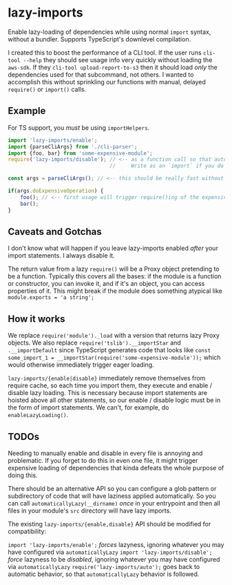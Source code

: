 # lazy-imports

Enable lazy-loading of dependencies while using normal `import` syntax, without a bundler.  Supports TypeScript's downlevel compilation.

I created this to boost the performance of a CLI tool.  If the user runs `cli-tool --help` they should see usage info
very quickly without loading the `aws-sdk`.  If they `cli-tool upload-report-to-s3` then it should load *only* the 
dependencies used for that subcommand, not others.  I wanted to accomplish this without sprinkling our functions with
manual, delayed `require()` or `import()` calls.

## Example

For TS support, you *must* be using `importHelpers`.

```typescript
import 'lazy-imports/enable';
import {parseCliArgs} from './cli-parser';
import {foo, bar} from 'some-expensive-module';
require('lazy-imports/disable'); // <-- as a function call so that autogenerated import statements will appear *above* it.
                                 //     Write as an `import` if you do not want this behavior.

const args = parseCliArgs(); // <-- this should be really fast without loading the expensive module

if(args.doExpensiveOperation) {
    foo(); // <-- first usage will trigger require()ing of the expensive module
    bar();
}
```

## Caveats and Gotchas

I don't know what will happen if you leave lazy-imports enabled *after* your
import statements.  I always disable it.

The return value from a lazy `require()` will be a Proxy object pretending to be
a function.  Typically this covers all the bases: if the module is a function or
constructor, you can invoke it, and if it's an object, you can access properties
of it.  This might break if the module does something atypical like
`module.exports = 'a string';`

## How it works

We replace `require('module')._load` with a version that returns lazy Proxy objects.
We also replace `require('tslib').__importStar` and `.__importDefault` since TypeScript
generates code that looks like
`const some_import_1 = __importStar(require('some-expensive-module'));` which would otherwise
immediately trigger eager loading.

`lazy-imports/{enable|disable}` immediately remove themselves from require cache,
so each time you import them, they execute and enable / disable lazy loading.
This is necessary because import statements are hoisted above all other statements,
so our enable / disable logic must be in the form of import statements.
We can't, for example, do `enableLazyLoading()`.

## TODOs

Needing to manually enable and disable in every file is annoying and problematic.  If you forget to do this in even one file, it might trigger expensive loading of dependencies that kinda defeats the whole purpose of doing this.

There should be an alternative API so you can configure a glob pattern or subdirectory of code that will have laziness applied automatically.  So you can call `automaticallyLazy(__dirname)` *once* in your entrypoint and then all files in your module's `src` directory will have lazy imports.

The existing `lazy-imports/{enable,disable}` API should be modified for compatibility:

`import 'lazy-imports/enable';` *forces* lazyness, ignoring whatever you may have configured via `automaticallyLazy`
`import 'lazy-imports/disable';` *force* lazyness to be *disabled*, ignoring whatever you may have configured via `automaticallyLazy`
`require('lazy-imports/auto');` goes back to automatic behavior, so that `automaticallyLazy` behavior is followed.
